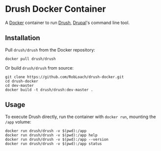 # Drush Docker Container

A [Docker](http://docker.io) container to run
[Drush](https://github.com/drush-ops/drush), [Drupal](http://drupal.org)'s
command line tool.


## Installation

Pull `drush/drush` from the Docker repository:

```
docker pull drush/drush
```

Or build `drush/drush` from source:

```
git clone https://github.com/RobLoach/drush-docker.git
cd drush-docker
cd dev-master
docker build -t drush/drush:dev-master .
```


## Usage

To execute Drush directly, run the container with `docker run`, mounting the `/app` volume:

```
docker run drush/drush -v $(pwd):/app
docker run drush/drush -v $(pwd):/app help
docker run drush/drush -v $(pwd):/app --version
docker run drush/drush -v $(pwd):/app status
```
